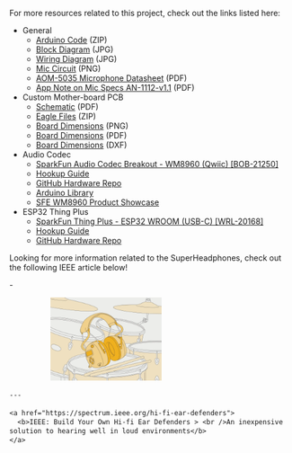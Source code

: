 <!-- This section should include all the relevant documentation and product files (Eagle files, schematic, datasheet(s), landing pages, etc. and any relevant tutorials to go beyond the Hookup Guide.) -->

For more resources related to this project, check out the links listed here:

* General
    * [Arduino Code](../assets/code/Super_Headphones_BT_and_MIC_V2.0.zip) (ZIP)
    * [Block Diagram](../assets/img/Super_Headphones_Block_Diagram_v01.jpg) (JPG)
    * [Wiring Diagram](../assets/img/SuperHeadphones_Wiring_Diagram.jpg) (JPG)
    * [Mic Circuit](../assets/img/mic_circuit.png) (PNG)
    * [AOM-5035 Microphone Datasheet](../assets/component_documentation/PUI_Audio_AOM-5035L-HD3-LW100-R.pdf) (PDF)
    * [App Note on Mic Specs AN-1112-v1.1](../assets/component_documentation/AN-1112-v1.1.pdf) (PDF)
* Custom Mother-board PCB
    * [Schematic](../assets/board_files/Super_Headphones_Schematic_v20.pdf) (PDF)
    * [Eagle Files](../assets/board_files/Super_Headphones_Eagle_Files_v20.zip) (ZIP)
    * [Board Dimensions](../assets/board_files/Super_Headphones_Dimensions.png) (PNG)
    * [Board Dimensions](../assets/board_files/Super_Headphones_Dimensions.pdf) (PDF)
    * [Board Dimensions](../assets/board_files/Super_Headphones_Dimensions.dxf) (DXF)
* Audio Codec
    * [SparkFun Audio Codec Breakout - WM8960 (Qwiic) [BOB-21250]](https://www.sparkfun.com/products/21250)
    * [Hookup Guide](https://learn.sparkfun.com/tutorials/audio-codec-breakout---wm8960-hookup-guide)
    * [GitHub Hardware Repo](https://github.com/sparkfun/SparkFun_Audio_Codec_Breakout_WM8960)
    * [Arduino Library](https://github.com/sparkfun/SparkFun_WM8960_Arduino_Library)
    * [SFE WM8960 Product Showcase](https://www.youtube.com/embed/NvHIXSyEeDA)
* ESP32 Thing Plus
    * [SparkFun Thing Plus - ESP32 WROOM (USB-C) [WRL-20168]](https://www.sparkfun.com/products/20168)
    * [Hookup Guide](https://learn.sparkfun.com/tutorials/esp32-thing-plus-usb-c-hookup-guide)
    * [GitHub Hardware Repo](https://github.com/sparkfun/SparkFun_Thing_Plus_ESP32_WROOM_C)

Looking for more information related to the SuperHeadphones, check out the following IEEE article below!

<div class="grid cards col-4" markdown>
<!-- ----------WHITE SPACE BETWEEN GRID CARDS---------- -->
-   <a href="https://spectrum.ieee.org/hi-fi-ear-defenders">
      <figure markdown>
        <img src="../assets/img/a-pair-headphones-sitting-on-a-drum-set-with-embedded-microphones-on-each-side.webp" style="width:264px; height:148px; object-fit:contain;" alt="IEEE: Build Your Own Hi-fi Ear Defenders > An inexpensive solution to hearing well in loud environments">
      </figure>
    </a>

    ---

    <a href="https://spectrum.ieee.org/hi-fi-ear-defenders">
      <b>IEEE: Build Your Own Hi-fi Ear Defenders > <br />An inexpensive solution to hearing well in loud environments</b>
    </a>
<!-- ----------WHITE SPACE BETWEEN GRID CARDS---------- -->
</div>
